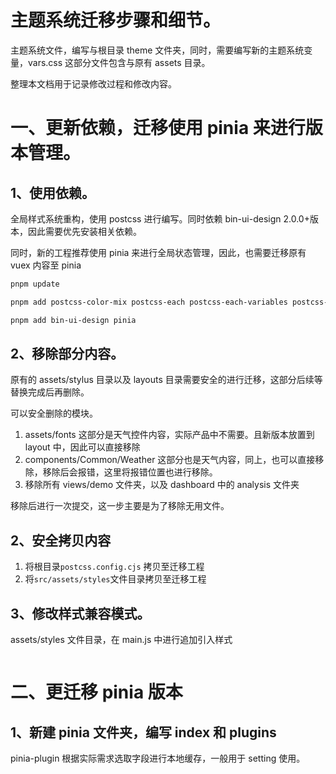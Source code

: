 # 主题系统迁移步骤和细节。

主题系统文件，编写与根目录 theme 文件夹，同时，需要编写新的主题系统变量，vars.css 这部分文件包含与原有 assets 目录。

整理本文档用于记录修改过程和修改内容。

# 一、更新依赖，迁移使用 pinia 来进行版本管理。

## 1、使用依赖。

全局样式系统重构，使用 postcss 进行编写。同时依赖 bin-ui-design 2.0.0+版本，因此需要优先安装相关依赖。

同时，新的工程推荐使用 pinia 来进行全局状态管理，因此，也需要迁移原有 vuex 内容至 pinia

```sh
pnpm update

pnpm add postcss-color-mix postcss-each postcss-each-variables postcss-import postcss-nested -D

pnpm add bin-ui-design pinia
```

## 2、移除部分内容。

原有的 assets/stylus 目录以及 layouts 目录需要安全的进行迁移，这部分后续等替换完成后再删除。

可以安全删除的模块。

1. assets/fonts 这部分是天气控件内容，实际产品中不需要。且新版本放置到 layout 中，因此可以直接移除
2. components/Common/Weather 这部分也是天气内容，同上，也可以直接移除，移除后会报错，这里将报错位置也进行移除。
3. 移除所有 views/demo 文件夹，以及 dashboard 中的 analysis 文件夹

移除后进行一次提交，这一步主要是为了移除无用文件。

## 2、安全拷贝内容

1. 将根目录`postcss.config.cjs` 拷贝至迁移工程
2. 将`src/assets/styles`文件目录拷贝至迁移工程

## 3、修改样式兼容模式。

assets/styles 文件目录，在 main.js 中进行追加引入样式

```js

```

# 二、更迁移 pinia 版本

## 1、新建 pinia 文件夹，编写 index 和 plugins

pinia-plugin 根据实际需求选取字段进行本地缓存，一般用于 setting 使用。

